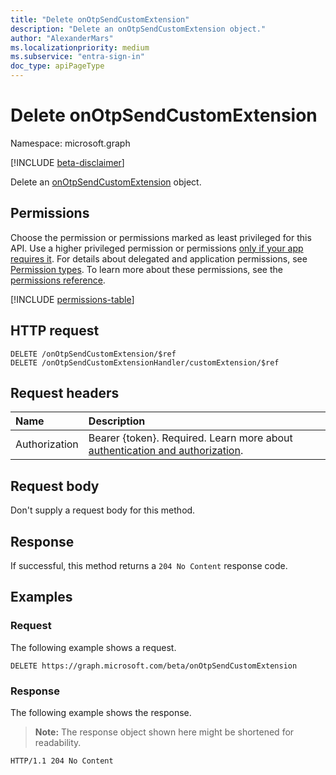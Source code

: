```yaml
---
title: "Delete onOtpSendCustomExtension"
description: "Delete an onOtpSendCustomExtension object."
author: "AlexanderMars"
ms.localizationpriority: medium
ms.subservice: "entra-sign-in"
doc_type: apiPageType
---
```


# Delete onOtpSendCustomExtension

Namespace: microsoft.graph

[!INCLUDE [beta-disclaimer](../../includes/beta-disclaimer.md)]

Delete an [onOtpSendCustomExtension](../resources/onotpsendcustomextension.md) object.

## Permissions

Choose the permission or permissions marked as least privileged for this API. Use a higher privileged permission or permissions [only if your app requires it](/graph/permissions-overview#best-practices-for-using-microsoft-graph-permissions). For details about delegated and application permissions, see [Permission types](/graph/permissions-overview#permission-types). To learn more about these permissions, see the [permissions reference](/graph/permissions-reference).

<!-- {
  "blockType": "permissions",
  "name": "onotpsendcustomextensionhandler-delete-customextension-permissions"
}
-->
[!INCLUDE [permissions-table](../includes/permissions/onotpsendcustomextensionhandler-delete-customextension-permissions.md)]

## HTTP request

<!-- {
  "blockType": "ignored"
}
-->
``` http
DELETE /onOtpSendCustomExtension/$ref
DELETE /onOtpSendCustomExtensionHandler/customExtension/$ref
```

## Request headers

|Name|Description|
|:---|:---|
|Authorization|Bearer {token}. Required. Learn more about [authentication and authorization](/graph/auth/auth-concepts).|

## Request body

Don't supply a request body for this method.

## Response

If successful, this method returns a `204 No Content` response code.

## Examples

### Request

The following example shows a request.
<!-- {
  "blockType": "request",
  "name": "delete_onotpsendcustomextension"
}
-->
``` http
DELETE https://graph.microsoft.com/beta/onOtpSendCustomExtension
```


### Response

The following example shows the response.
>**Note:** The response object shown here might be shortened for readability.
<!-- {
  "blockType": "response",
  "truncated": true
}
-->
``` http
HTTP/1.1 204 No Content
```


